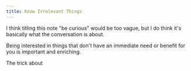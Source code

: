 ```yaml
---
title: Know Irrelevant Things
---
```


I think titling this note "be curious" would be too vague, but I do think it's basically what the conversation is about.

Being interested in things that don't have an immediate need or benefit for you is important and enriching.

The trick about 